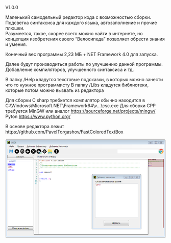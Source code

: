V1.0.0

Маленький самодельный редактор кода с возможностью сборки. 
Подсветка синтаксиса для каждого языка, автозаполнение и прочие плюшки.
<br>
Разумеется, такое, скорее всего можно найти в интернете, но концепция изобретения своего “Велосипеда” позволяет обрести знания и умения.

Конечный вес программы  2,23 МБ + NET Framework 4.0 для запуска.

Далее будут производиться работы по улучшению данной программы. Добавление компиляторов, улучшенного синтаксиса и тд.

В папку /Help кладутся текстовые подсказки, в которых можно занести что то нужное программисту 
В папку /Libs  кладутся библиотеки, которые потом можно вызвать из редактора

Для сборки C sharp требкется компилятор 
обычно находится в C:\Windows\Microsoft.NET\Framework64\v...\csc.exe 
Для сборки CPP требуется MinGW или аналог https://sourceforge.net/projects/mingw/
<br>
Pyton https://www.python.org/

В основе редактора лежит https://github.com/PavelTorgashov/FastColoredTextBox


![Иллюстрация к проекту](https://github.com/EshibaSadora/EshIDE/blob/master/img.PNG)




